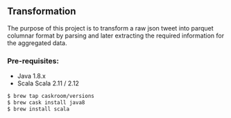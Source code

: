 ## Transformation
The purpose of this project is to transform a raw json tweet into parquet columnar format by parsing and later
extracting the required information for the aggregated data.

### Pre-requisites:
* Java 1.8.x
* Scala Scala 2.11 / 2.12

```bash
$ brew tap caskroom/versions
$ brew cask install java8
$ brew install scala
```
